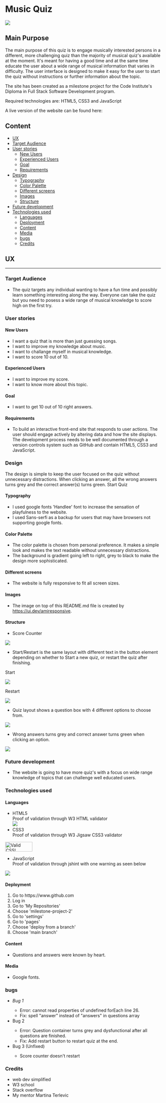 # Music Quiz

<img src="assets/images/amiresponsive.png">

## Main Purpose

The main purpose of this quiz is to engage musically interested persons in a different, more challenging quiz than the majority of musical quiz's available at the moment. 
It's meant for having a good time and at the same time educate the user about a wide range of musical information that varies in difficulty. The user interface is designed to make it easy for the user to start the quiz without instructions or further information about the topic.

The site has been created as a milestone project for the Code Institute's Diploma in Full Stack Software Development program.

Required technologies are: HTML5, CSS3 and JavaScript

A live version of the website can be found here: 

## Content

+ [UX](#UX 'UX')
+ [Target Audience](#target-audience 'Target Audience')
+ [User stories](#user-stories 'User stories')
    + [New Users](#new-users 'New Users')
    + [Experienced Users](#experienced-users 'Experienced Users')
    + [Goal](#goal 'Goal')
    + [Requirements](#requirements 'Requirements')
+ [Design](#design 'Design')
    + [Typography](#typography 'Typography')
    + [Color Palette](#color-palette 'Color Palette')
    + [Different screens](#different-screens 'Different screens')
    + [Images](#images 'Images')
    + [Structure](#structure 'Structure')
+ [Future development](#future-development 'Future development')
+ [Technologies used](#technologies-used 'Technologies used')
    + [Languages ](#languages  'Languages ')
    + [Deployment](#deployment 'Deployment')
    + [Content](#content 'Content')
    + [Media](#media 'Media')
    + [bugs](#bugs 'bugs')
    + [Credits](#credits 'Credits')
## UX
<hr>

### Target Audience

* The quiz targets any individual wanting to have a fun time and possibly learn something interesting along the way. Everyone can take the quiz but you need to posess a wide range of musical knowledge to score high on the first try.

### User stories
#### New Users
* I want a quiz that is more than just guessing songs.
* I want to improve my knowledge about music.
* I want to challange myself in musical knowledge.
* I want to score 10 out of 10.

#### Experienced Users
* I want to improve my score.
* I want to know more about this topic.

#### Goal
* I want to get 10 out of 10 right answers.

#### Requirements
* To build an interactive front-end site that responds to user actions. The user should engage actively by altering data and how the site displays. The development process needs to be well documented through a version controls system such as GitHub and contain HTML5, CSS3 and JavaScript.

### Design
The design is simple to keep the user focused on the quiz without unnecessary distractions. When clicking an answer, all the wrong answers turns grey and the correct answer(s) turns green.
Start Quiz

#### Typography
* I used google fonts 'Handlee' font to increase the sensation of playfulness to the website.
* I used Sans-serfi as a backup for users that may have browsers not supporting google fonts.

#### Color Palette
* The color palette is chosen from personal preference. It makes a simple look and makes the text readable without unnecessary distractions.
* The background is gradient going left to right, grey to black to make the design more sophisticated.

#### Different screens
* The website is fully responsive to fit all screen sizes.

#### Images
* The image on top of this README.md file is created by https://ui.dev/amiresponsive.

#### Structure

* Score Counter

<img src="assets/images/score-counter.png">

* Start/Restart is the same layout with different text in the button element depending on whether to Start a new quiz, or restart the quiz after finishing.

Start

<img src="assets/images/start-screen.png">

Restart

<img src="assets/images/restart.png">

* Quiz layout shows a question box with 4 different options to choose from.

<img src="assets/images/quiz.png">

* Wrong answers turns grey and correct answer turns green when clicking an option.

<img src="assets/images/correct-incorrect.png">

### Future development
* The website is going to have more quiz's with a focus on wide range knowledge of topics that can challenge well educated users.

### Technologies used

#### Languages 

* HTML5 <br>
    Proof of validation through W3 HTML validator<br>
    <img src="assets/images/html-valid.png">
* CSS3
<br>Proof of validation through W3 Jigsaw CSS3 validator
<p>
    <a href="https://jigsaw.w3.org/css-validator/check/referer">
        <img style="border:0;width:88px;height:31px"
            src="https://jigsaw.w3.org/css-validator/images/vcss"
            alt="Valid CSS!" />
    </a>
</p>

* JavaScript<br>
Proof of validation through jshint with one warning as seen below<br>
<img src="assets/images/jshint.png">

#### Deployment

<ol>
<li>Go to https://www.github.com</li>
<li>Log in</li>
<li>Go to 'My Repositories'</li>
<li>Choose 'milestone-project-2'</li>
<li>Go to 'settings'</li>
<li>Go to 'pages'</li>
<li>Choose 'deploy from a branch'</li>
<li>Choose 'main branch'</li>
</ol>

#### Content

* Questions and answers were known by heart.

#### Media
* Google fonts.


### bugs
<ul>
<li><em>Bug 1</em></li>
<ul>
<li>Error: cannot read properties of undefined forEach line 26.</li>
<li>Fix: spell "answer" instead of "answers" in questions array</li>
</ul>
<li>Bug 2</li>
<ul>
<li>Error: Question container turns grey and dysfunctional after all questions are finished.</li>
<li>Fix: Add restart button to restart quiz at the end.</li>
</ul>
<li>Bug 3 (Unfixed)</li>
<ul>
<li>Score counter doesn't restart</li>
</ul>
</ul>

### Credits

* web dev simplified
* W3 school
* Stack overflow
* My mentor Martina Terlevic

